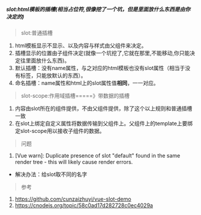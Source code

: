 ##### slot:html模板的插槽(相当占位符,很像挖了一个坑，但是里面放什么东西是由你决定的)

> slot:普通插槽

1. html模板显示不显示、以及内容与样式由父组件来决定。
2. 插槽显示的位置由子组件决定(就像一个坑挖了,它就在那里,不能移动,你只能决定往里面放什么东西)。
3. 默认插槽：没有name属性，与之对应的html模板也没有slot属性（相当于没有标签，只能放默认的东西）。
4. 命名插槽：name属性和html上的slot属性值**相同**，一一对应。

>slot-scope:作用域插槽=====》带数据的插槽
1. 内容由slot所在的组件提供，不由父组件提供，除了这个以上规则和普通插槽一致
2. 在slot上绑定自定义属性将数据传输到父组件上。父组件上的template上要绑定slot-scope用以接收子组件的数据。



>问题
 1. [Vue warn]: Duplicate presence of slot "default" found in the same render tree - this will likely cause render errors.
   * 解决办法：给slot取不同的名字


>参考
 1. https://github.com/cunzaizhuyi/vue-slot-demo
 2. https://cnodejs.org/topic/58c0ad17d282728c0ec4029a



